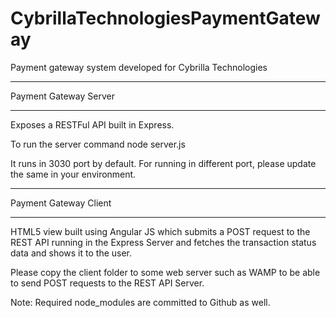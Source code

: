 # CybrillaTechnologiesPaymentGateway
Payment gateway system developed for Cybrilla Technologies
**********************
Payment Gateway Server 
**********************
Exposes a RESTFul API built in Express.

To run the server command
node server.js

It runs in 3030 port by default. For running in different port, please update the same in your environment.

**********************
Payment Gateway Client
**********************
HTML5 view built using Angular JS which submits a POST request to the REST API running in the Express Server
and fetches the transaction status data and shows it to the user.

Please copy the client folder to some web server such as WAMP to be able to send POST requests to the REST API Server.

Note: Required node_modules are committed to Github as well.
